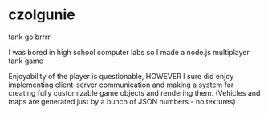 # czolgunie
tank go brrrr

I was bored in high school computer labs so I made a node.js multiplayer tank game

Enjoyability of the player is questionable, HOWEVER I sure did enjoy implementing client-server communication and making a system for creating fully customizable
game objects and rendering them. (Vehicles and maps are generated just by a bunch of JSON numbers - no textures)
